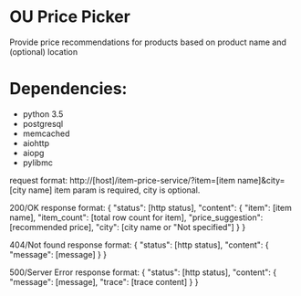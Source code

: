 OU Price Picker
=================
Provide price recommendations for products based on product name and (optional) location

Dependencies:
=======
- python 3.5
- postgresql
- memcached
- aiohttp
- aiopg
- pylibmc

request format: 
http://[host]/item-price-service/?item=[item name]&city=[city name]
item param is required, city is optional.

200/OK response format: 
{
   "status": [http status],
   "content": {
     "item": [item name],
     "item_count": [total row count for item],
     "price_suggestion": [recommended price],
     "city": [city name or "Not specified"]
    }
}

404/Not found response format:
{
  "status": [http status],
  "content": {
    "message": [message]
    }
}

500/Server Error response format:
{
  "status": [http status],
  "content": {
    "message": [message],
    "trace": [trace content]
    }
}
